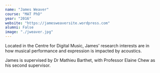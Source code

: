 ```yaml
---
name: "James Weaver"
course: "MAT PhD"
year: "2016"
website: "https://jamesweaversite.wordpress.com"
alumni: False
image: "./jweaver.jpg"
---
```

Located in the Centre for Digital Music, James' research interests are in how musical performance and expression is impacted by acoustics.

James is supervised by Dr Mathieu Barthet, with Professor Elaine Chew as his second supervisor.